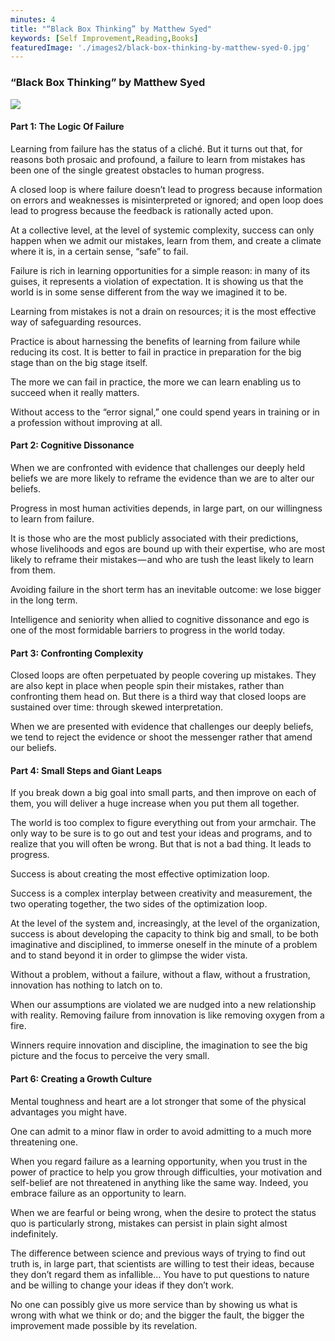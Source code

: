 ```yaml
---
minutes: 4
title: "“Black Box Thinking” by Matthew Syed"
keywords: [Self Improvement,Reading,Books]
featuredImage: './images2/black-box-thinking-by-matthew-syed-0.jpg'
---
```


### “Black Box Thinking” by Matthew Syed

![](/images2/black-box-thinking-by-matthew-syed-0.jpg)

#### Part 1: The Logic Of Failure

Learning from failure has the status of a cliché. But it turns out that, for reasons both prosaic and profound, a failure to learn from mistakes has been one of the single greatest obstacles to human progress.

A closed loop is where failure doesn’t lead to progress because information on errors and weaknesses is misinterpreted or ignored; and open loop does lead to progress because the feedback is rationally acted upon.

At a collective level, at the level of systemic complexity, success can only happen when we admit our mistakes, learn from them, and create a climate where it is, in a certain sense, “safe” to fail.

Failure is rich in learning opportunities for a simple reason: in many of its guises, it represents a violation of expectation. It is showing us that the world is in some sense different from the way we imagined it to be.

Learning from mistakes is not a drain on resources; it is the most effective way of safeguarding resources.

Practice is about harnessing the benefits of learning from failure while reducing its cost. It is better to fail in practice in preparation for the big stage than on the big stage itself.

The more we can fail in practice, the more we can learn enabling us to succeed when it really matters.

Without access to the “error signal,” one could spend years in training or in a profession without improving at all.

#### Part 2: Cognitive Dissonance

When we are confronted with evidence that challenges our deeply held beliefs we are more likely to reframe the evidence than we are to alter our beliefs.

Progress in most human activities depends, in large part, on our willingness to learn from failure.

It is those who are the most publicly associated with their predictions, whose livelihoods and egos are bound up with their expertise, who are most likely to reframe their mistakes — and who are tush the least likely to learn from them.

Avoiding failure in the short term has an inevitable outcome: we lose bigger in the long term.

Intelligence and seniority when allied to cognitive dissonance and ego is one of the most formidable barriers to progress in the world today.

#### Part 3: Confronting Complexity

Closed loops are often perpetuated by people covering up mistakes. They are also kept in place when people spin their mistakes, rather than confronting them head on. But there is a third way that closed loops are sustained over time: through skewed interpretation.

When we are presented with evidence that challenges our deeply beliefs, we tend to reject the evidence or shoot the messenger rather that amend our beliefs.

#### Part 4: Small Steps and Giant Leaps

If you break down a big goal into small parts, and then improve on each of them, you will deliver a huge increase when you put them all together.

The world is too complex to figure everything out from your armchair. The only way to be sure is to go out and test your ideas and programs, and to realize that you will often be wrong. But that is not a bad thing. It leads to progress.

Success is about creating the most effective optimization loop.

Success is a complex interplay between creativity and measurement, the two operating together, the two sides of the optimization loop.

At the level of the system and, increasingly, at the level of the organization, success is about developing the capacity to think big and small, to be both imaginative and disciplined, to immerse oneself in the minute of a problem and to stand beyond it in order to glimpse the wider vista.

Without a problem, without a failure, without a flaw, without a frustration, innovation has nothing to latch on to.

When our assumptions are violated we are nudged into a new relationship with reality. Removing failure from innovation is like removing oxygen from a fire.

Winners require innovation and discipline, the imagination to see the big picture and the focus to perceive the very small.

#### Part 6: Creating a Growth Culture

Mental toughness and heart are a lot stronger that some of the physical advantages you might have.

One can admit to a minor flaw in order to avoid admitting to a much more threatening one.

When you regard failure as a learning opportunity, when you trust in the power of practice to help you grow through difficulties, your motivation and self-belief are not threatened in anything like the same way. Indeed, you embrace failure as an opportunity to learn.

When we are fearful or being wrong, when the desire to protect the status quo is particularly strong, mistakes can persist in plain sight almost indefinitely.

The difference between science and previous ways of trying to find out truth is, in large part, that scientists are willing to test their ideas, because they don’t regard them as infallible… You have to put questions to nature and be willing to change your ideas if they don’t work.

No one can possibly give us more service than by showing us what is wrong with what we think or do; and the bigger the fault, the bigger the improvement made possible by its revelation.
